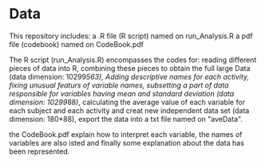 Data
====
This repository includes:
a .R file (R script) named on run_Analysis.R 
a pdf file (codebook) named on CodeBook.pdf 

The R script (run_Analysis.R) encompasses the codes for:
reading different pieces of data into R,
combining these pieces to obtain the full large Data (data dimension: 10299*563),
Adding descriptive names for each activity,
fixing unusual featurs of variable names,
subsetting a part of data responsible for variables having mean and standard deviation (data dimension: 10299*88),
calculating the average value of each variable for each subject and each activity and creat new independent data set (data dimension: 180*88),
export the data into a txt file named on "aveData".

the CodeBook.pdf explain how to interpret each variable, the names of variables are also isted and finally some explanation about the data has been represented.
